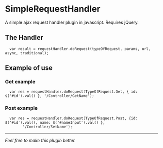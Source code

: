 SimpleRequestHandler
====================

A simple ajax request handler plugin in javascript. Requires jQuery.

The Handler
--------

      var result = requestHandler.doRequest(typeOfRequest, params, url, async, traditional);

Example of use
--------

### Get example

      var res = requestHandler.doRequest(TypeOfRequest.Get, { id: $('#id').val() }, '/Controller/GetName');

### Post example

      var res = requestHandler.doRequest(TypeOfRequest.Post, {id: $('#id').val(), name: $('#nameInput').val() }, 
            '/Controller/SetName');



      
       
********
_Feel free to make this plugin better._ 
